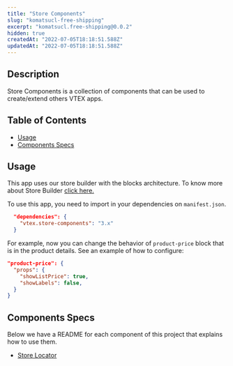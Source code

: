 ```yaml
---
title: "Store Components"
slug: "komatsucl-free-shipping"
excerpt: "komatsucl.free-shipping@0.0.2"
hidden: true
createdAt: "2022-07-05T18:18:51.588Z"
updatedAt: "2022-07-05T18:18:51.588Z"
---
```

## Description

Store Components is a collection of components that can be used to create/extend others VTEX apps.

## Table of Contents

- [Usage](#usage)
- [Components Specs](#components-specs)

## Usage

This app uses our store builder with the blocks architecture. To know more about Store Builder [click here.](https://help.vtex.com/en/tutorial/understanding-storebuilder-and-stylesbuilder#structuring-and-configuring-our-store-with-object-object)

To use this app, you need to import in your dependencies on `manifest.json`.

```json
  "dependencies": {
    "vtex.store-components": "3.x"
  }
```

For example, now you can change the behavior of `product-price` block that is in the product details. See an example of how to configure:

```json
"product-price": {
  "props": {
    "showListPrice": true,
    "showLabels": false,
  }
}
```

## Components Specs

Below we have a README for each component of this project that explains how to use them.

- [Store Locator](StoreLocator.md)